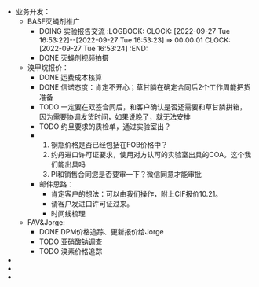 - 业务开发：
	- BASF灭蝇剂推广
		- DOING 实验报告交流
		  :LOGBOOK:
		  CLOCK: [2022-09-27 Tue 16:53:22]--[2022-09-27 Tue 16:53:23] =>  00:00:01
		  CLOCK: [2022-09-27 Tue 16:53:24]
		  :END:
		- DONE 灭蝇剂视频拍摄
	- 溴甲烷报价：
		- DONE 运费成本核算
		- DONE 信诺态度：肯定不开心；草甘膦在确定合同后2个工作周能把货准备
		- TODO 一定要在双签合同后，和客户确认是否还需要和草甘膦拼箱，因为需要协调发货时间，如果说晚了，就无法安排
		- TODO 约旦要求的质检单，通过实验室出？
		- 1. 钢瓶价格是否已经包括在FOB价格中？
		  2. 约丹进口许可证要求，使用对方认可的实验室出具的COA。这个我们能出具吗
		  3. PI和销售合同您是否要审一下？微信同意才能审批
		- 邮件思路：
			- 肯定客户的想法：可以由我们操作，附上CIF报价10.21。
			- 请客户发进口许可证过来。
			- 时间线梳理
	- FAV&Jorge:
		- DONE DPM价格追踪、更新报价给Jorge
		- TODO 亚硝酸钠调查
		- TODO 溴素价格追踪
-
-
-